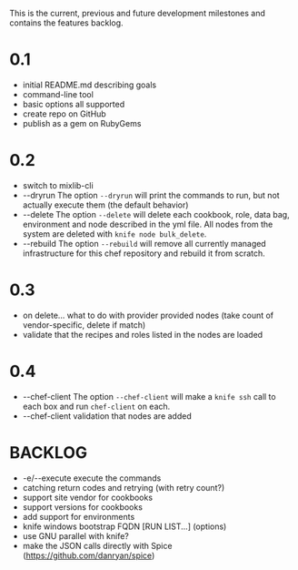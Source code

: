 This is the current, previous and future development milestones and contains the features backlog.

0.1
===
* initial README.md describing goals
* command-line tool
* basic options all supported
* create repo on GitHub
* publish as a gem on RubyGems

0.2
===
* switch to mixlib-cli
* --dryrun The option `--dryrun` will print the commands to run, but not actually execute them (the default behavior)
* --delete The option `--delete` will delete each cookbook, role, data bag, environment and node described in the yml file. All nodes from the system are deleted with `knife node bulk_delete`.
* --rebuild The option `--rebuild` will remove all currently managed infrastructure for this chef repository and rebuild it from scratch.

0.3
===
* on delete... what to do with provider provided nodes (take count of vendor-specific, delete if match)
* validate that the recipes and roles listed in the nodes are loaded

0.4
===
* --chef-client The option `--chef-client` will make a `knife ssh` call to each box and run `chef-client` on each.
* --chef-client validation that nodes are added

BACKLOG
=======
* -e/--execute execute the commands
* catching return codes and retrying (with retry count?)
* support site vendor for cookbooks
* support versions for cookbooks
* add support for environments
* knife windows bootstrap FQDN [RUN LIST...] (options)
* use GNU parallel with knife?
* make the JSON calls directly with Spice (https://github.com/danryan/spice) 
